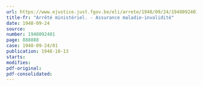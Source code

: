 ```yaml
---
url: https://www.ejustice.just.fgov.be/eli/arrete/1948/09/24/1948092401/justel
title-fr: "Arrêté ministériel. - Assurance maladie-invalidité"
date: 1948-09-24
source:
number: 1948092401
page: 888888
case: 1948-09-24/01
publication: 1948-10-13
starts:
modifies:
pdf-original:
pdf-consolidated:
---
```


